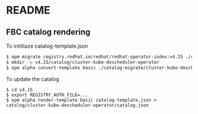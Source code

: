 # README

## FBC catalog rendering

To initiliaze catalog-template.json

```sh
$ opm migrate registry.redhat.io/redhat/redhat-operator-index:v4.15 ./catalog-migrate
$ mkdir -p v4.15/catalog/cluster-kube-descheduler-operator
$ opm alpha convert-template basic ./catalog-migrate/cluster-kube-descheduler-operator/catalog.json > v4.15/catalog-template.json
```

To update the catalog

```
$ cd v4.15
$ export REGISTRY_AUTH_FILE=...
$ opm alpha render-template basic catalog-template.json > catalog/cluster-kube-descheduler-operator/catalog.json
```
